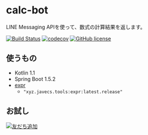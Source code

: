 # calc-bot
LINE Messaging APIを使って、数式の計算結果を返します。

[![Build Status](https://travis-ci.org/javecs/calc-bot.svg?branch=master)](https://travis-ci.org/javecs/calc-bot) 
[![codecov](https://codecov.io/gh/javecs/calc-bot/branch/master/graph/badge.svg)](https://codecov.io/gh/javecs/calc-bot) 
[![GitHub license](https://img.shields.io/github/license/mashape/apistatus.svg)](https://github.com/javecs/calc-bot/blob/master/LICENSE)

## 使うもの
- Kotlin 1.1
- Spring Boot 1.5.2
- [expr](https://github.com/javecs/expr) 
  - ```"xyz.javecs.tools:expr:latest.release"```
  
## お試し
[![友だち追加](https://scdn.line-apps.com/n/line_add_friends/btn/ja.png)](https://line.me/R/ti/p/%40nkb2483d)
